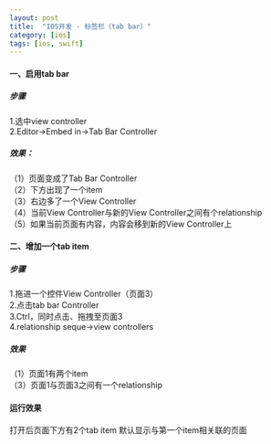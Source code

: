 ```yaml
---
layout: post
title:  "IOS开发 - 标签栏（tab bar）"
category: [ios]
tags: [ios, swift]
---
```


#### 一、启用tab bar
##### 步骤
1.选中view controller  
2.Editor->Embed in->Tab Bar Controller  
##### 效果：  
（1）页面变成了Tab Bar Controller  
（2）下方出现了一个item  
（3）右边多了一个View Controller  
（4）当前View Controller与新的View Controller之间有个relationship  
（5）如果当前页面有内容，内容会移到新的View Controller上  

#### 二、增加一个tab item
##### 步骤
1.拖进一个控件View Controller（页面3）  
2.点击tab bar Controller  
3.Ctrl，同时点击、拖拽至页面3  
4.relationship seque->view controllers  
##### 效果
（1）页面1有两个item  
（3）页面1与页面3之间有一个relationship  

#### 运行效果
打开后页面下方有2个tab item
默认显示与第一个item相关联的页面
